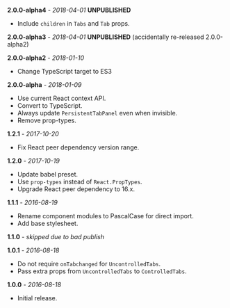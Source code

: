 **2.0.0-alpha4** - _2018-04-01_ **UNPUBLISHED**
 - Include `children` in `Tabs` and `Tab` props.

**2.0.0-alpha3** - _2018-04-01_ **UNPUBLISHED**
 (accidentally re-released 2.0.0-alpha2)

**2.0.0-alpha2** - _2018-01-10_
 - Change TypeScript target to ES3

**2.0.0-alpha** - _2018-01-09_
 - Use current React context API.
 - Convert to TypeScript.
 - Always update `PersistentTabPanel` even when invisible.
 - Remove prop-types.

**1.2.1** - _2017-10-20_
 - Fix React peer dependency version range.

**1.2.0** - _2017-10-19_
 - Update babel preset.
 - Use `prop-types` instead of `React.PropTypes`.
 - Upgrade React peer dependency to 16.x.

**1.1.1** - _2016-08-19_
 - Rename component modules to PascalCase for direct import.
 - Add base stylesheet.

**1.1.0** - _skipped due to bad publish_

**1.0.1** - _2016-08-18_
 - Do not require `onTabchanged` for `UncontrolledTabs`.
 - Pass extra props from `UncontrolledTabs` to `ControlledTabs`.

**1.0.0** - _2016-08-18_
 - Initial release.
